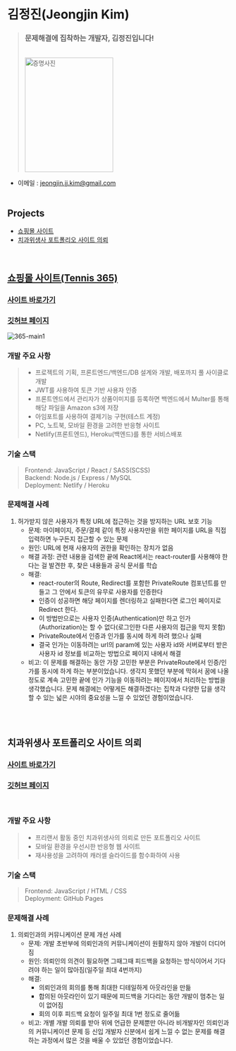 # 김정진(Jeongjin Kim)

> ### 문제해결에 집착하는 개발자, 김정진입니다!
>
> <br />
> <img src='https://user-images.githubusercontent.com/79352105/136808119-e5843d4a-e238-4207-8056-dc1163690dff.jpg' alt='증명사진' width=200, height=260>

- 이메일 : jeongjin.jj.kim@gmail.com
  <br />
  <br />

## Projects

- <a href="#tennis365">쇼핑몰 사이트</span>
- <a href="#portfolio">치과위생사 포트폴리오 사이트 의뢰</span>

<br />

## <span id="tennis365">쇼핑몰 사이트(Tennis 365)</span>

### <a href="https://sleepy-austin-0254fa.netlify.app/">사이트 바로가기</a>

### <a href="https://github.com/flexing1010/Tennis365/blob/main/README.md">깃허브 페이지</a>

![365-main1](https://user-images.githubusercontent.com/79352105/137228810-62e88c17-1c7a-499e-b6e9-b10d8a6de1e6.gif)

### 개발 주요 사항

> - 프로젝트의 기획, 프론트엔드/백엔드/DB 설계와 개발, 배포까지 풀 사이클로 개발
> - JWT를 사용하여 토큰 기반 사용자 인증
> - 프론트엔드에서 관리자가 상품이미지를 등록하면 백엔드에서 Multer를 통해 해당 파일을 Amazon s3에 저장
> - 아임포트를 사용하여 결제기능 구현(테스트 계정)
> - PC, 노트북, 모바일 환경을 고려한 반응형 사이트
> - Netlify(프론트엔드), Heroku(백엔드)를 통한 서비스배포

### 기술 스택

> Frontend: JavaScript / React / SASS(SCSS)  
> Backend: Node.js / Express / MySQL \
> Deployment: Netlify / Heroku

### 문제해결 사례

1. 허가받지 않은 사용자가 특정 URL에 접근하는 것을 방지하는 URL 보호 기능
   - 문제: 마이페이지, 주문/결제 같이 특정 사용자만을 위한 페이지를 URL을 직접 입력하면 누구든지 접근할 수 있는 문제
   - 원인: URL에 현재 사용자의 권한을 확인하는 장치가 없음
   - 해결 과정: 관련 내용을 검색한 끝에 React에서는 react-router를 사용해야 한다는 걸 발견한 후, 찾은 내용들과 공식 문서를 학습
   - 해결:
     - react-router의 Route, Redirect를 포함한 PrivateRoute 컴포넌트를 만들고 그 안에서 토큰의 유무로 사용자를 인증한다
     - 인증이 성공하면 해당 페이지를 렌더링하고 실패한다면 로그인 페이지로 Redirect 한다.
     - 이 방법만으로는 사용자 인증(Authentication)만 하고 인가(Authorization)는 할 수 없다(로그인한 다른 사용자의 접근을 막지 못함)
     - PrivateRoute에서 인증과 인가를 동시에 하게 하려 했으나 실패
     - 결국 인가는 이동하려는 url의 param에 있는 사용자 id와 서버로부터 받은 사용자 id 정보를 비교하는 방법으로 페이지 내에서 해결
   - 비고: 이 문제를 해결하는 동안 가장 고민한 부분은 PrivateRoute에서 인증/인가를 동시에 하게 하는 부분이었습니다. 생각지 못했던 부분에 막혀서 꿈에 나올 정도로 계속 고민한 끝에 인가 기능을 이동하려는 페이지에서 처리하는 방법을 생각했습니다. 문제 해결에는 어떻게든 해결하겠다는 집착과 다양한 답을 생각할 수 있는 넓은 시야의 중요성을 느낄 수 있었던 경험이었습니다.

<br />
<br />

## <span id="portfolio">치과위생사 포트폴리오 사이트 의뢰</span>

### <a href="https://flexing1010.github.io/Jinah-s-Portfolio-Website/">사이트 바로가기</a>

### <a href="https://github.com/flexing1010/Jinah-s-Portfolio-Website">깃허브 페이지</a>

<br />

### 개발 주요 사항

> - 프리랜서 활동 중인 치과위생사의 의뢰로 만든 포트폴리오 사이트
> - 모바일 환경을 우선시한 반응형 웹 사이트
> - 재사용성을 고려하여 캐러셀 슬라이드를 함수화하여 사용

### 기술 스택

> Frontend: JavaScript / HTML / CSS  
> Deployment: GitHub Pages

### 문제해결 사례

1. 의뢰인과의 커뮤니케이션 문제 개선 사례
   - 문제: 개발 초반부에 의뢰인과의 커뮤니케이션이 원활하지 않아 개발이 더디어짐
   - 원인: 의뢰인의 의견이 필요하면 그때그때 피드백을 요청하는 방식이어서 기다려야 하는 일이 많아짐(일주일 최대 4번까지)
   - 해결:
     - 의뢰인과의 회의를 통해 최대한 디테일하게 아웃라인을 만듦
     - 합의된 아웃라인이 있기 때문에 피드백을 기다리는 동안 개발이 멈추는 일이 없어짐
     - 회의 이후 피드백 요청이 일주일 최대 1번 정도로 줄어듦
   - 비고: 개별 개발 의뢰를 받아 위에 언급한 문제뿐만 아니라 비개발자인 의뢰인과의 커뮤니케이션 문제 등 신입 개발자 신분에서 쉽게 느낄 수 없는 문제를 해결하는 과정에서 많은 것을 배울 수 있었던 경험이었습니다.
